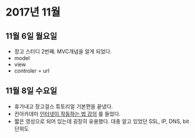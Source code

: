 # 2017년 11월

## 11월 6일 월요일
- 장고 스터디 2번째. MVC개념을 알게 되었다.
- model
- view
- controler = url

## 11월 8일 수요일
- 휴가내고 장고걸스 튜토리얼 기본편을 끝냈다.
- 칸아카데미 [인터넷이 작동하는 법 강의](https://ko.khanacademy.org/computing/computer-science/internet-intro#internet-works-intro) 를 들었다. 
- 짧은 영성으로 되어 있는데 굉장히 유용했다. 대충 알고 있었던 SSL, IP, DNS, bit 단위도 
